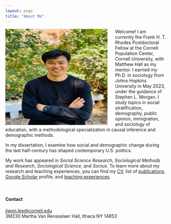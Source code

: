 ```yaml
---
layout: page
title: "About Me"
---
```


<img style="margin-right: 1.5rem" src="assets/jl_image.jpg" align = "left" height="300" width="320">

Welcome! I am currently the Frank H. T. Rhodes Postdoctoral Fellow at the Cornell Population Center, Cornell University, with Matthew Hall as my mentor. I earned my Ph.D. in sociology from Johns Hopkins University in May 2023, under the guidance of Stephen L. Morgan. I study topics in  social stratification, demography, public opinion, immigration, and sociology of education, with a methodological specialization in causal inference and demographic methods.  <br>

In my dissertation, I examine how social and demographic change during the last half-century has shaped contemporary U.S. politics. 
   
My work has appeared in *Social Science Research*, *Sociological Methods and Research*, *Sociological Science*, and *Socius*. To learn more about my research and teaching experiences, you can find my [CV](/cv_jiwonlee.pdf), list of [publications](https://jiwonlee.net/research/), [Google Scholar](https://scholar.google.com/citations?user=nszIX_sAAAAJ&hl=en) profile, and [teaching experiences](https://jiwonlee.net/teaching/).
<br />
<br />
<br />

#### Contact
<jiwon.lee@cornell.edu>   
3M230 Martha Van Rensselaer Hall, Ithaca NY 14853 
